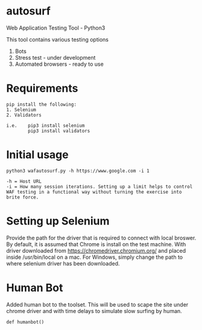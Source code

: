 # autosurf
Web Application Testing Tool - Python3

This tool contains various testing options
1. Bots
2. Stress test - under development
3. Automated browsers - ready to use

# Requirements
    pip install the following:
    1. Selenium
    2. Validators

    i.e.    pip3 install selenium
            pip3 install validators

# Initial usage
    python3 wafautosurf.py -h https://www.google.com -i 1

    -h = Host URL
    -i = How many session iterations. Setting up a limit helps to control WAF testing in a functional way without turning the exercise into brite force.

# Setting up Selenium
Provide the path for the driver that is required to connect with local broswer. By default, it is assumed that Chrome is install on the test machine. With driver downloaded from https://chromedriver.chromium.org/ and placed inside /usr/bin/local on a mac. For Windows, simply change the path to where selenium driver has been downloaded.

# Human Bot
Added human bot to the toolset. This will be used to scape the site under chrome driver and with time delays to simulate slow surfing by human.

    def humanbot()

